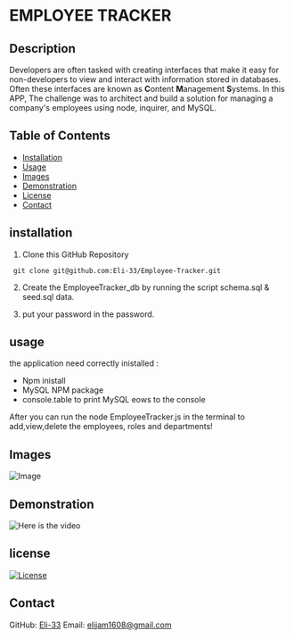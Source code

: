 # EMPLOYEE TRACKER

## Description
Developers are often tasked with creating interfaces that make it easy for non-developers to view and interact with information stored in databases. Often these interfaces are known as **C**ontent **M**anagement **S**ystems. In this APP, The challenge was to architect and build a solution for managing a company's employees using node, inquirer, and MySQL.

## Table of Contents
  * [Installation](#installation)
  * [Usage](#usage)
  * [Images](#images)
  * [Demonstration](#Demonstration)
  * [License](#license)
  * [Contact](#Contact)

  ## installation

  1. Clone this GitHub Repository 

 ```
  git clone git@github.com:Eli-33/Employee-Tracker.git
 ```
 
  2. Create the EmployeeTracker_db by running the script schema.sql & seed.sql data.

  3. put your password in the password.

## usage

the application need correctly inistalled :

* Npm inistall
* MySQL NPM package
* console.table to print MySQL eows to the console

After you can run the node EmployeeTracker.js in the terminal to add,view,delete the employees, roles and departments!

## Images
![Image]()

## Demonstration

![Here is the video]()

## license
[![License](https://img.shields.io/badge/License-MIT-<Blue>.svg)](https://shields.io/)

## Contact

GitHub: [Eli-33]()
Email: <elijam1608@gmail.com>

